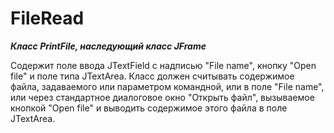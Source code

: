 # FileRead

***Класс PrintFile, наследующий класс JFrame***

Содержит поле ввода JTextField с надписью "File name", кнопку "Open file" и поле типа JTextArea. Класс должен считывать содержимое файла, задаваемого или параметром командной, или в поле "File name", или через стандартное диалоговое окно "Открыть файл", вызываемое кнопкой "Open file" и выводить содержимое этого файла в поле JTextArea.
